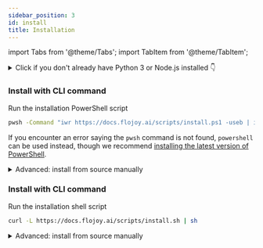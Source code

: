 ```yaml
---
sidebar_position: 3
id: install
title: Installation
---
```


import Tabs from '@theme/Tabs';
import TabItem from '@theme/TabItem';

<details>
<summary>Click if you don't already have Python 3 or Node.js installed 👇</summary>

To install Flojoy, firstly there are a few prequisites needed on your machine.

### Python >= 3.10

[Download](https://www.python.org/downloads/)

Python and `pip` are required to install and run the Flojoy nodes. Minimum version requirement for Python is `3.10` and `20.0` for `pip`. Open your Terminal and type ` python3 –version` to see if you already have Python installed and what the version number is.

### Node.js

[Download](https://nodejs.org/en/download/package-manager/)

Node.js is required to run Flojoy's app interface. Open your Terminal and type `node -v` to see if you already have Node.js installed.

</details>
  
<Tabs groupId="platform" queryString="platform">
  
<TabItem value="windows" label="Windows">
<div>

### Install with CLI command

Run the installation PowerShell script

```bash
pwsh -Command "iwr https://docs.flojoy.ai/scripts/install.ps1 -useb | iex"
```

If you encounter an error saying the `pwsh` command is not found, `powershell` can be used instead, though we recommend [installing the latest version of PowerShell](https://learn.microsoft.com/en-us/powershell/scripting/install/installing-powershell-on-windows).

<details>
<summary>Advanced: install from source manually</summary>

1. <a href="https://learn.microsoft.com/en-us/powershell/scripting/install/installing-powershell-on-windows">Update your PowerShell</a> to at least >=v7.0.0

2. [Clone the repo](https://github.com/flojoy-io/studio) with `--recursive` argument as follows:

```bash
git clone --recursive https://github.com/flojoy-io/studio.git
```

3. Navigate into the project root:

```bash
cd studio
```

4. We highly recommend creating a Python virtual environment inside the `studio` folder by running the command:

```bash
python3.10 -m venv venv
```

5. Finally, run:

```bash
.\flojoy -v venv
```

Optional flags:
<ul>
  <li><code>-v</code> provides the path to the Python virtual environment</li>
  <li><code>-n</code> skips installing the Node packages in package.json</li>
  <li><code>-p</code> skips installing the Python packages in requirements.txt</li>
  <li><code>-P</code> runs the backend server on a specific port</li>
  <li><code>-s</code> To **NOT** update submodules</li>
  <li><code>-S</code> To **NOT** enable Sentry</li>
  <li><code>-T</code> To enable Telemetry</li>
  <li><code>-d</code> To enable debug mode for backend</li>
</ul>

</details>

</div>
</TabItem>
<TabItem value="unix" label="Mac & Linux">
<div>

### Install with CLI command

Run the installation shell script

```bash
curl -L https://docs.flojoy.ai/scripts/install.sh | sh
```

<details>
<summary>Advanced: install from source manually</summary>

1. <a href="https://github.com/flojoy-io/studio">Clone the repo</a> with the <code>--recursive</code> flag as follows:

```bash
git clone --recursive https://github.com/flojoy-io/studio.git
```

2. Navigate into the project root:

```bash
cd studio
```

3. We highly recommend creating a Python virtual environment inside the `studio` folder by running the command:

```bash
python3.10 -m venv venv
```

5. Finally, run:

```bash
bash flojoy -v venv
```

Optional flags:
<ul>
  <li><code>-v</code> provides the path to the Python virtual environment</li>
  <li><code>-n</code> skips installing the Node packages in package.json</li>
  <li><code>-p</code> skips installing the Python packages in requirements.txt</li>
  <li><code>-P</code> runs the backend server on a specific port</li>
  <li><code>-s</code> To **NOT** update submodules</li>
  <li><code>-S</code> To **NOT** enable Sentry</li>
  <li><code>-T</code> To enable Telemetry</li>
  <li><code>-d</code> To enable debug mode for backend</li>
</ul>

</details>

</div>
</TabItem>

</Tabs>
